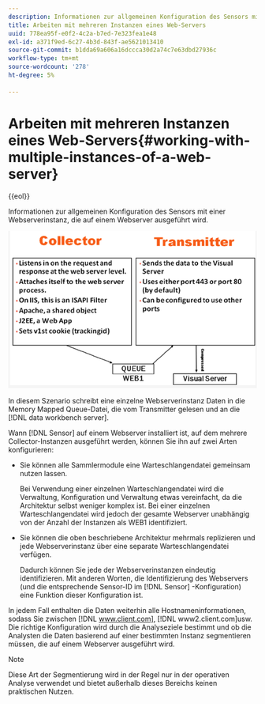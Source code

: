 ```yaml
---
description: Informationen zur allgemeinen Konfiguration des Sensors mit einer Webserverinstanz, die auf einem Webserver ausgeführt wird.
title: Arbeiten mit mehreren Instanzen eines Web-Servers
uuid: 778ea95f-e0f2-4c2a-b7ed-7e323fea1e48
exl-id: a371f9ed-6c27-4b3d-843f-ae5621013410
source-git-commit: b1dda69a606a16dccca30d2a74c7e63dbd27936c
workflow-type: tm+mt
source-wordcount: '278'
ht-degree: 5%

---
```


# Arbeiten mit mehreren Instanzen eines Web-Servers{#working-with-multiple-instances-of-a-web-server}

{{eol}}

Informationen zur allgemeinen Konfiguration des Sensors mit einer Webserverinstanz, die auf einem Webserver ausgeführt wird.

![](assets/web_inst.png)

In diesem Szenario schreibt eine einzelne Webserverinstanz Daten in die Memory Mapped Queue-Datei, die vom Transmitter gelesen und an die [!DNL data workbench server].

Wann [!DNL Sensor] auf einem Webserver installiert ist, auf dem mehrere Collector-Instanzen ausgeführt werden, können Sie ihn auf zwei Arten konfigurieren:

* Sie können alle Sammlermodule eine Warteschlangendatei gemeinsam nutzen lassen.

   Bei Verwendung einer einzelnen Warteschlangendatei wird die Verwaltung, Konfiguration und Verwaltung etwas vereinfacht, da die Architektur selbst weniger komplex ist. Bei einer einzelnen Warteschlangendatei wird jedoch der gesamte Webserver unabhängig von der Anzahl der Instanzen als WEB1 identifiziert.

* Sie können die oben beschriebene Architektur mehrmals replizieren und jede Webserverinstanz über eine separate Warteschlangendatei verfügen.

   Dadurch können Sie jede der Webserverinstanzen eindeutig identifizieren. Mit anderen Worten, die Identifizierung des Webservers (und die entsprechende Sensor-ID im [!DNL Sensor] -Konfiguration) eine Funktion dieser Konfiguration ist.

In jedem Fall enthalten die Daten weiterhin alle Hostnameninformationen, sodass Sie zwischen [!DNL www.client.com], [!DNL www2.client.com]usw. Die richtige Konfiguration wird durch die Analyseziele bestimmt und ob die Analysten die Daten basierend auf einer bestimmten Instanz segmentieren müssen, die auf einem Webserver ausgeführt wird.

>[!NOTE]
>
>Diese Art der Segmentierung wird in der Regel nur in der operativen Analyse verwendet und bietet außerhalb dieses Bereichs keinen praktischen Nutzen.

